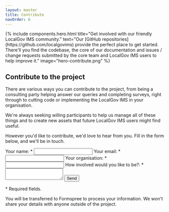 ```yaml
---
layout: master
title: Contribute
navOrder: 6
---
```


<section class="o-container o-container--padded">
    <div class="o-wrapper o-wrapper--content">
        {% include  components.hero.html 
                    title="Get involved with our friendly LocalGov IMS community." 
                    text="Our [GitHub repositories](https://github.com/localgovims) provide the perfect place to get started. There'll you find the codebase, the core of our documentation and issues / change requests submitted by the core team and LocalGov IMS users to help improve it."
                    image="hero-contribute.png"
        %}
    </div>
</section>
<section class="o-container o-container--padded o-container--sunken">
  <div class="o-wrapper o-wrapper--content">
    <h2>Contribute to the project</h2>
    <p>
      There are various ways you can contribute to the project, from being a consulting party helping answer our queries and completing surveys, right through to cutting code or implementing the LocalGov IMS in your organisation.
    </p>
    <p>
      We're always seeking willing participants to help us manage all of these things and to create new assets that future LocalGov IMS users might find useful. 
    </p>
    <p>
      However you'd like to contribute, we'd love to hear from you. Fill in the form below, and we'll be in touch.
    </p>
  </div>
</section>
<section class="o-container o-container--padded">
  <div class="o-wrapper o-wrapper--content">
    <form class="c-contribute__form"
          action="https://formspree.io/f/xwkaazkz"
          method="POST" >
      <label class="c-contribute__label" labelfor="name">Your name: *</label>
      <input class="c-contribute__text-field" name="name" required>
      <label class="c-contribute__label" labelfor="email">Your email: *</label>
      <input class="c-contribute__text-field" type="email" name="_replyto" required>
      <label class="c-contribute__label" labelfor="email">Your organisation: *</label>
      <input class="c-contribute__text-field" name="organisation" required>
      <label class="c-contribute__label" labelfor="message">How involved would you like to be?: *</label>
        <textarea class="c-contribute__text-area" name="message" required></textarea>
      <button class="c-button" type="submit">Send</button> 
      <p>* Required fields.</p>
    </form>
    <p class="c-contribute__disclaimer">You will be transferred to Formspree to process your information. We won't share your details with anyone outside of the project.</p>
  </div>
</section>